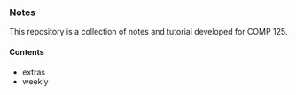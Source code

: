### Notes

This repository is a collection of notes and tutorial developed for COMP 125.

#### Contents
* extras
* weekly
